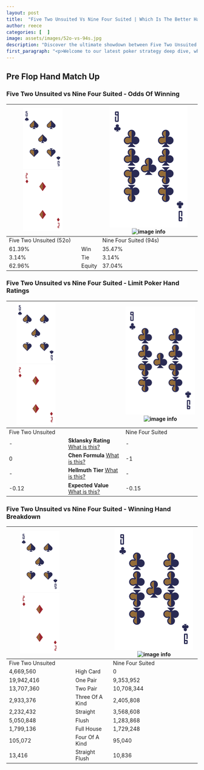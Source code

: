 ```yaml
---
layout: post
title:  "Five Two Unsuited Vs Nine Four Suited | Which Is The Better Hand In Poker? A Complete Guide"
author: reece
categories: [  ]
image: assets/images/52o-vs-94s.jpg
description: "Discover the ultimate showdown between Five Two Unsuited and Nine Four Suited in poker! Uncover the odds, strategies, and scenarios where one hand triumphs over the other. Get ready to up your poker game with this thrilling analysis."
first_paragraph: "<p>Welcome to our latest poker strategy deep dive, where we're pitting two distinct hands against each other in a high-stakes showdown: Five Two Unsuited vs Nine Four Suited.</p><p>In the dynamic world of poker, every decision counts, and knowing which hand holds the upper hand is key to your success at the table.</p><p>In this article, we'll dissect these two hands, explore the scenarios where one dominates the other, and equip you with the knowledge to make strategic choices that can tip the odds in your favor.</p><p>Get ready to unravel the intriguing dynamics of these poker hands and elevate your game to new heights.</p>"
---
```




[comment]: # (sp0)

## Pre Flop Hand Match Up

<div class="table hand-ratings" markdown="1"> 



### Five Two Unsuited vs Nine Four Suited - Odds Of Winning


    
| ![image info](assets/images/hand1/5.png) ![image info](assets/images/hand1/2o.png) |  | ![image info](assets/images/hand2/9.png) ![image info](assets/images/hand2/4s.png) |
| -------- | -------- | -------- |
| Five Two Unsuited (52o) |  | Nine Four Suited (94s) |
| 61.39% | Win | 35.47% |
| 3.14% | Tie | 3.14% |
| 62.96% | Equity | 37.04% |




[comment]: # (sp1)



### Five Two Unsuited vs Nine Four Suited - Limit Poker Hand Ratings


    
| ![image info](assets/images/hand1/5.png) ![image info](assets/images/hand1/2o.png) |  | ![image info](assets/images/hand2/9.png) ![image info](assets/images/hand2/4s.png) |
| -------- | -------- | -------- |
| Five Two Unsuited |  | Nine Four Suited |
| - | **Sklansky Rating** [What is this?](/sklansky-rating-explained) | - |
| 0 | **Chen Formula** [What is this?](/chen-formula-explained) | -1 |
| - | **Hellmuth Tier** [What is this?](/Hellmuth-tier-explained) | - |
| -0.12 | **Expected Value** [What is this?](/expected-value-explained) | -0.15 |




[comment]: # (sp2)



### Five Two Unsuited vs Nine Four Suited - Winning Hand Breakdown


    
| ![image info](assets/images/hand1/5.png) ![image info](assets/images/hand1/2o.png) |  | ![image info](assets/images/hand2/9.png) ![image info](assets/images/hand2/4s.png) |
| -------- | -------- | -------- |
| Five Two Unsuited |  | Nine Four Suited |
| 4,669,560 | High Card | 0 |
| 19,942,416 | One Pair | 9,353,952 |
| 13,707,360 | Two Pair | 10,708,344 |
| 2,933,376 | Three Of A Kind | 2,405,808 |
| 2,232,432 | Straight | 3,568,608 |
| 5,050,848 | Flush | 1,283,868 |
| 1,799,136 | Full House | 1,729,248 |
| 105,072 | Four Of A Kind | 95,040 |
| 13,416 | Straight Flush | 10,836 |




[comment]: # (sp3)



</div>

[comment]: # (sp4)



[comment]: # (sp5)

